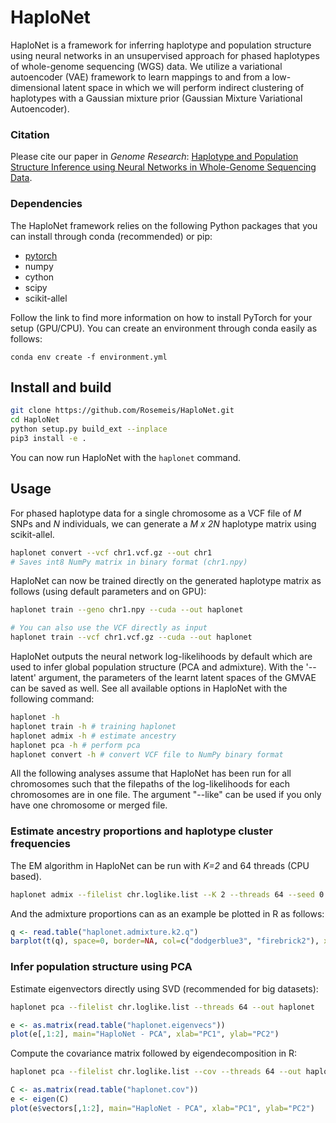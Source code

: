 # HaploNet
HaploNet is a framework for inferring haplotype and population structure using neural networks in an unsupervised approach for phased haplotypes of whole-genome sequencing (WGS) data. We utilize a variational autoencoder (VAE) framework to learn mappings to and from a low-dimensional latent space in which we will perform indirect clustering of haplotypes with a Gaussian mixture prior (Gaussian Mixture Variational Autoencoder).

### Citation
Please cite our paper in *Genome Research*:
[Haplotype and Population Structure Inference using Neural Networks in Whole-Genome Sequencing Data](https://doi.org/10.1101/gr.276813.122).

### Dependencies
The HaploNet framework relies on the following Python packages that you can install through conda (recommended) or pip:

- [pytorch](https://pytorch.org/get-started/locally/)
- numpy
- cython
- scipy
- scikit-allel

Follow the link to find more information on how to install PyTorch for your setup (GPU/CPU). You can create an environment through conda easily as follows:
```
conda env create -f environment.yml
```

## Install and build
```bash
git clone https://github.com/Rosemeis/HaploNet.git
cd HaploNet
python setup.py build_ext --inplace
pip3 install -e .
```

You can now run HaploNet with the `haplonet` command.

## Usage
For phased haplotype data for a single chromosome as a VCF file of *M* SNPs and *N* individuals, we can generate a *M x 2N* haplotype matrix using scikit-allel.
```bash
haplonet convert --vcf chr1.vcf.gz --out chr1
# Saves int8 NumPy matrix in binary format (chr1.npy)
```

HaploNet can now be trained directly on the generated haplotype matrix as follows (using default parameters and on GPU):
```bash
haplonet train --geno chr1.npy --cuda --out haplonet

# You can also use the VCF directly as input
haplonet train --vcf chr1.vcf.gz --cuda --out haplonet
```
HaploNet outputs the neural network log-likelihoods by default which are used to infer global population structure (PCA and admixture). With the '--latent' argument, the parameters of the learnt latent spaces of the GMVAE can be saved as well. See all available options in HaploNet with the following command:
```bash
haplonet -h
haplonet train -h # training haplonet
haplonet admix -h # estimate ancestry
haplonet pca -h # perform pca
haplonet convert -h # convert VCF file to NumPy binary format
```

All the following analyses assume that HaploNet has been run for all chromosomes such that the filepaths of the log-likelihoods for each chromosomes are in one file. The argument "--like" can be used if you only have one chromosome or merged file.

### Estimate ancestry proportions and haplotype cluster frequencies
The EM algorithm in HaploNet can be run with *K=2* and 64 threads (CPU based).
```bash
haplonet admix --filelist chr.loglike.list --K 2 --threads 64 --seed 0 --out haplonet.admixture.k2
```

And the admixture proportions can as an example be plotted in R as follows:
```R
q <- read.table("haplonet.admixture.k2.q")
barplot(t(q), space=0, border=NA, col=c("dodgerblue3", "firebrick2"), xlab="Individuals", ylab="Proportions", main="HaploNet - Admixture")
```

### Infer population structure using PCA
Estimate eigenvectors directly using SVD (recommended for big datasets):
```bash
haplonet pca --filelist chr.loglike.list --threads 64 --out haplonet
```
```R
e <- as.matrix(read.table("haplonet.eigenvecs"))
plot(e[,1:2], main="HaploNet - PCA", xlab="PC1", ylab="PC2")
```

Compute the covariance matrix followed by eigendecomposition in R:
```bash
haplonet pca --filelist chr.loglike.list --cov --threads 64 --out haplonet
```
```R
C <- as.matrix(read.table("haplonet.cov"))
e <- eigen(C)
plot(e$vectors[,1:2], main="HaploNet - PCA", xlab="PC1", ylab="PC2")
```
